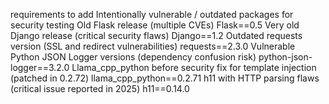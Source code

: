 requirements to add 
Intentionally vulnerable / outdated packages for security testing
Old Flask release (multiple CVEs)
Flask==0.5
Very old Django release (critical security flaws)
Django==1.2
Outdated requests version (SSL and redirect vulnerabilities)
requests==2.3.0
Vulnerable Python JSON Logger versions (dependency confusion risk)
python-json-logger==3.2.0
Llama_cpp_python before security fix for template injection (patched in 0.2.72)
llama_cpp_python==0.2.71
h11 with HTTP parsing flaws (critical issue reported in 2025)
h11==0.14.0
